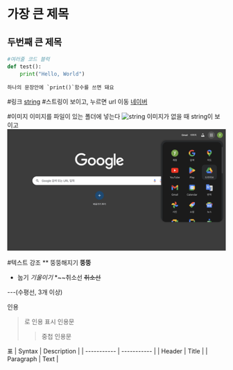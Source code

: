 # 가장 큰 제목
## 두번째 큰 제목
```python
#여러줄 코드 블럭
def test():
    print("Hello, World")

```

```python
하나의 문장안에 `print()`함수를 쓰면 돼요
```

#링크
[string](url)
#스트링이 보이고, 누르면 url 이동
[네이버](https://naver.com)

#이미지
이미지를 파일이 있는 폴더에 넣는다
![string](img_path)
이미지가 없을 때 string이 보이고
![](imges/img.jpg)

#텍스트 강조
** 뚱뚱해지기
**뚱뚱**
* 눕기
*기울이기*
*~~취소선
~~취소선~~

---(수평선, 3개 이상)

인용
>로 인용 표시
>인용문
>>중첩 인용문

표
| Syntax | Description |
| ----------- | ----------- |
| Header | Title |
| Paragraph | Text |


